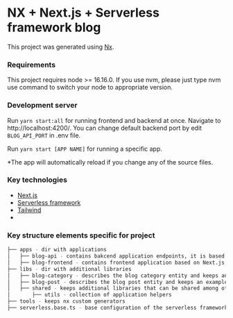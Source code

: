 # NX + Next.js + Serverless framework blog

This project was generated using [Nx](https://nx.dev).

### Requirements

This project requires node >= 16.16.0. If you use nvm, please just type nvm use command to switch your node to
appropriate version.

### Development server

Run `yarn start:all` for running frontend and backend at once. Navigate to http://localhost:4200/.
You can change default backend port by edit `BLOG_API_PORT` in .env file.

Run `yarn start [APP NAME]` for running a specific app.

*The app will automatically reload if you change any of the source files.

### Key technologies

- [Next.js](https://nextjs.org/)
- [Serverless framework](https://www.serverless.com/)
- [Tailwind](https://tailwindcss.com/)
-

### Key structure elements specific for project

```bash
├── apps - dir with applications
│   ├── blog-api - contains bakcend application endpoints, it is based on serverless lambdas.
│   ├── blog-frontend - contains frontend application based on Next.js framework. 
├── libs - dir with additional libraries 
│   ├── blog-category - describes the blog category entity and keeps an example and. 
│   ├── blog-post - describes the blog post entity and keeps an example data.
│   ├── shared - keeps additional libraries that can be shared among others.
│       ├── utils - collection of application helpers
├── tools - keeps nx custom generators
├── serverless.base.ts - base configuration of the serverless framework.
```
